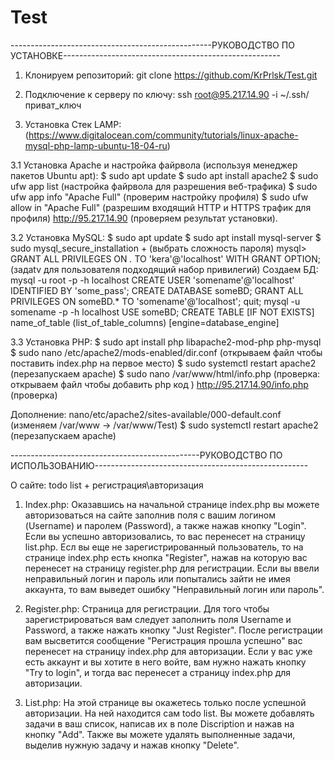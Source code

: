 # Test
--------------------------------------------------РУКОВОДСТВО ПО УСТАНОВКЕ------------------------------------------------------

1. Клонируем репозиторий: git clone https://github.com/KrPrlsk/Test.git

2. Подключение к серверу по ключу: ssh root@95.217.14.90 -i ~/.ssh/приват_ключ

3. Установка Стек LAMP: (https://www.digitalocean.com/community/tutorials/linux-apache-mysql-php-lamp-ubuntu-18-04-ru)

3.1 Установка Apache и настройка файрвола (используя менеджер пакетов Ubuntu apt):
$ sudo apt update
$ sudo apt install apache2
$ sudo ufw app list (настройка файрвола для разрешения веб-трафика)
$ sudo ufw app info "Apache Full" (проверим настройку профиля)
$ sudo ufw allow in "Apache Full" (разрешим входящий HTTP и HTTPS трафик для профиля)
http://95.217.14.90 (проверяем результат установки).

3.2 Установка MySQL: 
$ sudo apt update
$ sudo apt install mysql-server
$ sudo mysql_secure_installation + (выбрать сложность пароля)
mysql> GRANT ALL PRIVILEGES ON *.* TO 'kera'@'localhost' WITH GRANT OPTION; (задаtv для пользователя подходящий набор привилегий)
Создаем БД:
mysql -u root -p -h localhost
CREATE USER 'somename'@'localhost' IDENTIFIED BY 'some_pass';
CREATE DATABASE someBD;
GRANT ALL PRIVILEGES ON someBD.* TO 'somename'@'localhost';
quit;
mysql -u somename -p -h localhost
USE someBD;
CREATE TABLE [IF NOT EXISTS] name_of_table (list_of_table_columns) [engine=database_engine]

3.3 Установка PHP: 
$ sudo apt install php libapache2-mod-php php-mysql
$ sudo nano /etc/apache2/mods-enabled/dir.conf (открываем файл чтобы поставить index.php на первое место)
$ sudo systemctl restart apache2 (перезапускаем apache)
$ sudo nano /var/www/html/info.php (проверка: открываем файл чтобы добавить php код <?php phpinfo(); ?>)
http://95.217.14.90/info.php (проверка)

Дополнение: nano/etc/apache2/sites-available/000-default.conf (изменяем /var/www -> /var/www/Test)
$ sudo systemctl restart apache2 (перезапускаем apache)

-----------------------------------------------РУКОВОДСТВО ПО ИСПОЛЬЗОВАНИЮ-----------------------------------------------------

О сайте: todo list + регистрация\авторизация

1. Index.php: Оказавшись на начальной странице index.php вы можете авторизоваться на сайте заполнив поля с вашим логином (Username) и паролем (Password), а также нажав кнопку "Login". Если вы успешно авторизовались, то вас перенесет на страницу list.php. Есл вы еще не зарегистрированный пользователь, то на странице index.php есть кнопка "Register", нажав на которую вас перенесет на страницу register.php для регистрации. Если вы ввели неправильный логин и пароль или попытались зайти не имея аккаунта, то вам выведет ошибку "Неправильный логин или пароль".

2. Register.php: Страница для регистрации. Для того чтобы зарегистрироваться вам следует заполнить поля Username и Password, а также нажать кнопку "Just Register". После регистрации вам высветится сообщение "Регистрация прошла успешно" вас перенесет на страницу index.php для авторизации. Если у вас уже есть аккаунт и вы хотите в него войте, вам нужно нажать кнопку "Try to login", и тогда вас перенесет а страницу index.php для авторизации.

3. List.php: На этой странице вы окажетесь только после успешной авторизации. На ней находится сам todo list. Вы можете добавлять задачи в ваш список, написав их в поле Discription и нажав на кнопку "Add". Также вы можете удалять выполненные задачи, выделив нужную задачу и нажав кнопку "Delete".




